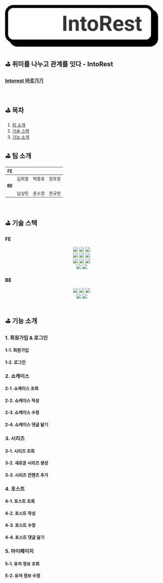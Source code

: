 <div align="center">
  <img src="https://raw.githubusercontent.com/codestates-seb/seb41_main_009/ab4ead2c9bc78a94ed1b0c7502463d033c0efbca/client/public/image/logo.svg" />
</div>

## ⛳️ 취미를 나누고 관계를 잇다 - IntoRest

### [Intorest 바로가기](http://intorest.s3-website.ap-northeast-2.amazonaws.com/)

<br>

## ⛳️ 목차

1. [팀 소개](#%EF%B8%8F-팀-소개)
2. [기술 스택](#%EF%B8%8F-기술-스택)
3. [기능 소개](#%EF%B8%8F-기능-소개)
   <br>

## ⛳️ 팀 소개

|   FE   |        |        |        |
| :----: | :----: | :----: | :----: |
|        | 김회철 | 박종효 | 정호정 |
| **BE** |        |        |        |
|        | 남상민 | 윤소영 | 한규현 |

<br>

## ⛳️ 기술 스택

### FE

<div align=center>
  <img src="https://img.shields.io/badge/html5-E34F26?style=for-the-badge&logo=html5&logoColor=white"> 
  <img src="https://img.shields.io/badge/css-1572B6?style=for-the-badge&logo=css3&logoColor=white"> 
  <img src="https://img.shields.io/badge/javascript-F7DF1E?style=for-the-badge&logo=javascript&logoColor=black">
  <br>
  
  <img src="https://img.shields.io/badge/react-61DAFB?style=for-the-badge&logo=react&logoColor=black"> 
  <img src="https://img.shields.io/badge/react router-CA4245?style=for-the-badge&logo=react router&logoColor=white"> 
  <img src="https://img.shields.io/badge/zustand-764ABC?style=for-the-badge&logo=redux&logoColor=white">
  <br>
  
  <img src="https://img.shields.io/badge/styled components-DB7093?style=for-the-badge&logo=styledcomponents&logoColor=white"> 
  <img src="https://img.shields.io/badge/axios-5A29E4?style=for-the-badge&logo=axios&logoColor=white">
  <img src="https://img.shields.io/badge/jsdoc-0CAA41?style=for-the-badge&logo=javascript&logoColor=white">
  <br>
  
  <img src="https://img.shields.io/badge/amazon s3-569A31?style=for-the-badge&logo=amazon s3&logoColor=white">
  <img src="https://img.shields.io/badge/github actions-2088FF?style=for-the-badge&logo=github actions&logoColor=white">
</div>

### BE

<div align=center>
  <img src="https://img.shields.io/badge/Java-007396?style=for-the-badge&logo=Java&logoColor=white">
  <img src="https://img.shields.io/badge/Spring%20Boot-6DB33F?style=for-the-badge&logo=Spring%20Boot&logoColor=white">
  <img src="https://img.shields.io/badge/Mysql-4479A1?style=for-the-badge&logo=Mysql&logoColor=white">
  <br>
  
  <img src="https://img.shields.io/badge/Google%20Cloud-4285F4?style=for-the-badge&logo=Google%20Cloud&logoColor=white">
  <img src="https://img.shields.io/badge/github actions-2088FF?style=for-the-badge&logo=github actions&logoColor=white">
</div>
<br>

## ⛳️ 기능 소개

### 1. 회원가입 & 로그인

#### 1-1. 회원가입

#### 1-2. 로그인

### 2. 쇼케이스

#### 2-1. 쇼케이스 조회

#### 2-2. 쇼케이스 작성

#### 2-3. 쇼케이스 수정

#### 2-4. 쇼케이스 댓글 달기

### 3. 시리즈

#### 3-1. 시리즈 조회

#### 3-2. 새로운 시리즈 생성

#### 3-3. 시리즈 컨텐츠 추가

### 4. 포스트

#### 4-1. 포스트 조회

#### 4-2. 포스트 작성

#### 4-3. 포스트 수정

#### 4-4. 포스트 댓글 달기

### 5. 마이페이지

#### 5-1. 유저 정보 조회

#### 5-2. 유저 정보 수정
